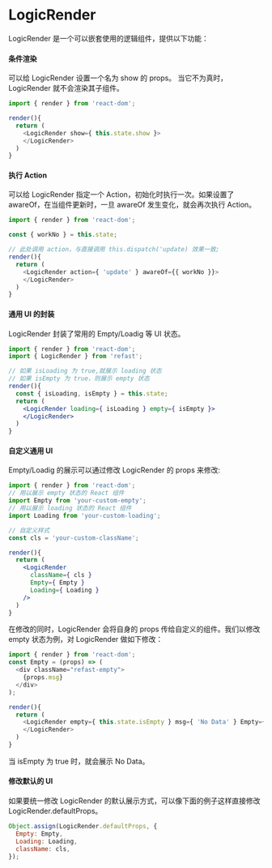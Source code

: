 # LogicRender

LogicRender 是一个可以嵌套使用的逻辑组件，提供以下功能：

#### 条件渲染

可以给 LogicRender 设置一个名为 show 的 props。 当它不为真时，LogicRender 就不会渲染其子组件。

```javascript
import { render } from 'react-dom';

render(){
  return (
    <LogicRender show={ this.state.show }>
    </LogicRender> 
  )
}
```


#### 执行 Action

可以给 LogicRender 指定一个 Action，初始化时执行一次。如果设置了 awareOf，在当组件更新时，一旦 awareOf 发生变化，就会再次执行 Action。

```javascript
import { render } from 'react-dom';

const { workNo } = this.state;

// 此处调用 action，与直接调用 this.dispatch('update) 效果一致;
render(){
  return (
    <LogicRender action={ 'update' } awareOf={{ workNo }}>
    </LogicRender> 
  )
}
```

#### 通用 UI 的封装

LogicRender 封装了常用的 Empty/Loadig 等 UI 状态。

```jsx
import { render } from 'react-dom';
import { LogicRender } from 'refast';

// 如果 isLoading 为 true,就展示 loading 状态
// 如果 isEmpty 为 true，则展示 empty 状态
render(){
  const { isLoading, isEmpty } = this.state;
  return (
    <LogicRender loading={ isLoading } empty={ isEmpty }>
    </LogicRender> 
  )
}
```
#### 自定义通用 UI
Empty/Loadig 的展示可以通过修改 LogicRender 的 props 来修改:

```jsx
import { render } from 'react-dom';
// 用以展示 empty 状态的 React 组件
import Empty from 'your-custom-empty';
// 用以展示 loading 状态的 React 组件
import Loading from 'your-custom-loading';

// 自定义样式
const cls = 'your-custom-className';

render(){
  return (
    <LogicRender
      className={ cls }
      Empty={ Empty }
      Loading={ Loading }
    />
  )
}
```

在修改的同时，LogicRender 会将自身的 props 传给自定义的组件。我们以修改 empty 状态为例，对 LogicRender 做如下修改：
 
```javascript
import { render } from 'react-dom';
const Empty = (props) => (
  <div className="refast-empty">
    {props.msg}
  </div>
);

render(){
  return (
    <LogicRender empty={ this.state.isEmpty } msg={ 'No Data' } Empty={ Empty }>
    </LogicRender>
  )
}
```

当 isEmpty 为 true 时，就会展示 No Data。

#### 修改默认的 UI

如果要统一修改 LogicRender 的默认展示方式，可以像下面的例子这样直接修改 LogicRender.defaultProps。

```javascript
Object.assign(LogicRender.defaultProps, {
  Empty: Empty,
  Loading: Loading,
  className: cls,
});

```
